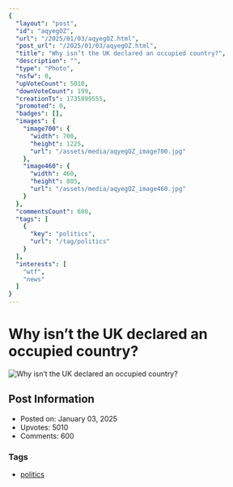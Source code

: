 ```yaml
---
{
  "layout": "post",
  "id": "aqyegOZ",
  "url": "/2025/01/03/aqyegOZ.html",
  "post_url": "/2025/01/03/aqyegOZ.html",
  "title": "Why isn’t the UK declared an occupied country?",
  "description": "",
  "type": "Photo",
  "nsfw": 0,
  "upVoteCount": 5010,
  "downVoteCount": 199,
  "creationTs": 1735899555,
  "promoted": 0,
  "badges": [],
  "images": {
    "image700": {
      "width": 700,
      "height": 1225,
      "url": "/assets/media/aqyegOZ_image700.jpg"
    },
    "image460": {
      "width": 460,
      "height": 805,
      "url": "/assets/media/aqyegOZ_image460.jpg"
    }
  },
  "commentsCount": 600,
  "tags": [
    {
      "key": "politics",
      "url": "/tag/politics"
    }
  ],
  "interests": [
    "wtf",
    "news"
  ]
}
---
```


# Why isn’t the UK declared an occupied country?

![Why isn’t the UK declared an occupied country?](/assets/media/aqyegOZ_image700.jpg)

## Post Information

- Posted on: January 03, 2025
- Upvotes: 5010
- Comments: 600

### Tags

- [politics](/tag/politics)
